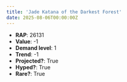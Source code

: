 ```yaml
---
title: 'Jade Katana of the Darkest Forest'
date: 2025-08-06T00:00:00Z
---
```

- **RAP**: 26131
- **Value**: -1
- **Demand level**: 1
- **Trend**: -1
- **Projected?**: True
- **Hyped?**: True
- **Rare?**: True
